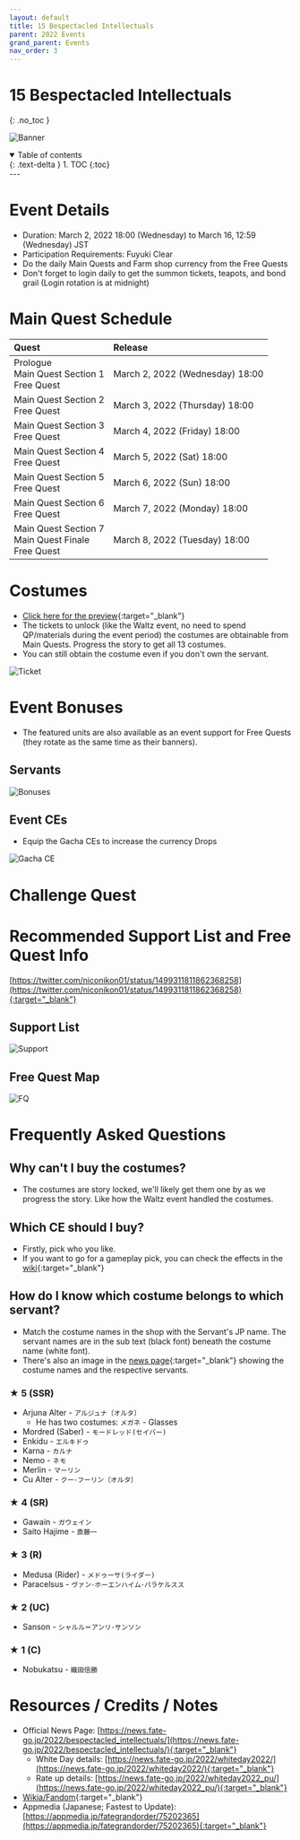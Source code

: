 ```yaml
---
layout: default
title: 15 Bespectacled Intellectuals
parent: 2022 Events
grand_parent: Events
nav_order: 3
---
```


# 15 Bespectacled Intellectuals
{: .no_toc }


![Banner](https://news.fate-go.jp/wp-content/uploads/2022/bespectacled_intellectuals_full_awpqa/top_banner.png)

<details open markdown="block">
  <summary>
    Table of contents
  </summary>
  {: .text-delta }
1. TOC
{:toc}
</details>
---

# Event Details
- Duration: March 2, 2022 18:00 (Wednesday) to March 16, 12:59 (Wednesday) JST
- Participation Requirements: Fuyuki Clear
- Do the daily Main Quests and Farm shop currency from the Free Quests
- Don't forget to login daily to get the summon tickets, teapots, and bond grail (Login rotation is at midnight)

# Main Quest Schedule

| Quest | Release |
| :-- | :-- |
| Prologue<br/>Main Quest Section 1<br/>Free Quest | March 2, 2022 (Wednesday) 18:00 |
| Main Quest Section 2<br/>Free Quest | March 3, 2022 (Thursday) 18:00 |
| Main Quest Section 3<br/>Free Quest | March 4, 2022 (Friday) 18:00 |
| Main Quest Section 4<br/>Free Quest | March 5, 2022 (Sat) 18:00 |
| Main Quest Section 5<br/>Free Quest | March 6, 2022 (Sun) 18:00 |
| Main Quest Section 6<br/>Free Quest | March 7, 2022 (Monday) 18:00 |
| Main Quest Section 7<br/>Main Quest Finale<br/>Free Quest | March 8, 2022 (Tuesday) 18:00 |

# Costumes
- [Click here for the preview](https://news.fate-go.jp/2022/whiteday2022_glassesdress/){:target="_blank"}
- The tickets to unlock (like the Waltz event, no need to spend QP/materials during the event period) the costumes are obtainable from Main Quests. Progress the story to get all 13 costumes.
- You can still obtain the costume even if you don't own the servant.

![Ticket](https://news.fate-go.jp/wp-content/uploads/2022/bespectacled_intellectuals_full_awpqa/info_image_02.png)

# Event Bonuses
- The featured units are also available as an event support for Free Quests (they rotate as the same time as their banners).

## Servants

![Bonuses](https://pbs.twimg.com/media/FM1diuHaQAIyZ7X?format=jpg&name=4096x4096)

## Event CEs
- Equip the Gacha CEs to increase the currency Drops
  
![Gacha CE](https://news.fate-go.jp/wp-content/uploads/2022/bespectacled_intellectuals_full_awpqa/info_howto_02.png)

# Challenge Quest

# Recommended Support List and Free Quest Info
[https://twitter.com/niconikon01/status/1499311811862368258](https://twitter.com/niconikon01/status/1499311811862368258){:target="_blank"}

## Support List

![Support](https://pbs.twimg.com/media/FM6gFbxakAgkr-U?format=jpg&name=large)

## Free Quest Map

![FQ](https://pbs.twimg.com/media/FM6gCU2agAEskcL?format=jpg&name=4096x4096)

# Frequently Asked Questions

## Why can't I buy the costumes?
- The costumes are story locked, we'll likely get them one by as we progress the story. Like how the Waltz event handled the costumes.

## Which CE should I buy?
- Firstly, pick who you like.
- If you want to go for a gameplay pick, you can check the effects in the [wiki](https://fategrandorder.fandom.com/wiki/15_Bespectacled_Intellectuals#Summoning_Campaign){:target="_blank"}

## How do I know which costume belongs to which servant?

- Match the costume names in the shop with the Servant's JP name. The servant names are in the sub text (black font) beneath the costume name (white font).
- There's also an image in the [news page](https://news.fate-go.jp/2022/whiteday2022_glassesdress/){:target="_blank"} showing the costume names and the respective servants.

### ★ 5 (SSR)
- Arjuna Alter - `アルジュナ〔オルタ〕`
  - He has two costumes: `メガネ` - Glasses
- Mordred (Saber) - `モードレッド(セイバー)`
- Enkidu - `エルキドゥ`
- Karna - `カルナ`
- Nemo - `ネモ`
- Merlin - `マーリン`
- Cu Alter - `クー･フーリン〔オルタ〕`

### ★ 4 (SR)
- Gawain - `ガウェイン`
- Saito Hajime - `斎藤一`

### ★ 3 (R)
- Medusa (Rider) - `メドゥーサ(ライダー)`
- Paracelsus - `ヴァン･ホーエンハイム･パラケルスス`

### ★ 2 (UC)
- Sanson - `シャルル＝アンリ･サンソン`

### ★ 1 (C)
- Nobukatsu - `織田信勝`

# Resources / Credits / Notes

- Official News Page: [https://news.fate-go.jp/2022/bespectacled_intellectuals/](https://news.fate-go.jp/2022/bespectacled_intellectuals/){:target="_blank"}
    - White Day details: [https://news.fate-go.jp/2022/whiteday2022/](https://news.fate-go.jp/2022/whiteday2022/){:target="_blank"}
    - Rate up details: [https://news.fate-go.jp/2022/whiteday2022_pu/](https://news.fate-go.jp/2022/whiteday2022_pu/){:target="_blank"}
- [Wikia/Fandom](https://fategrandorder.fandom.com/wiki/15_Bespectacled_Intellectuals){:target="_blank"}
- Appmedia (Japanese; Fastest to Update): [https://appmedia.jp/fategrandorder/75202365](https://appmedia.jp/fategrandorder/75202365){:target="_blank"}